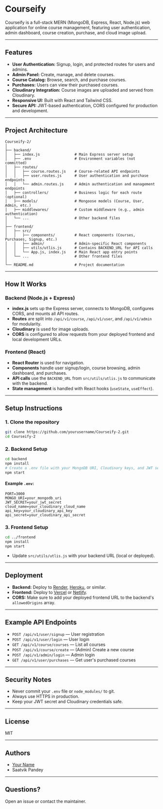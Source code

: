 # Courseify

Courseify is a full-stack MERN (MongoDB, Express, React, Node.js) web application for online course management, featuring user authentication, admin dashboard, course creation, purchase, and cloud image upload.

---

## Features

- **User Authentication:** Signup, login, and protected routes for users and admins.
- **Admin Panel:** Create, manage, and delete courses.
- **Course Catalog:** Browse, search, and purchase courses.
- **Purchases:** Users can view their purchased courses.
- **Cloudinary Integration:** Course images are uploaded and served from Cloudinary.
- **Responsive UI:** Built with React and Tailwind CSS.
- **Secure API:** JWT-based authentication, CORS configured for production and development.

---

## Project Architecture

```
Courseify-2/
│
├── backend/
│   ├── index.js                # Main Express server setup
│   ├── .env                    # Environment variables (not committed)
│   ├── routes/
│   │   ├── course.routes.js    # Course-related API endpoints
│   │   ├── user.routes.js      # User authentication and purchase endpoints
│   │   └── admin.routes.js     # Admin authentication and management endpoints
│   ├── controllers/            # Business logic for each route (optional)
│   ├── models/                 # Mongoose models (Course, User, Admin, etc.)
│   ├── middlewares/            # Custom middleware (e.g., admin authentication)
│   └── ...                     # Other backend files
│
├── frontend/
│   ├── src/
│   │   ├── components/         # React components (Courses, Purchases, Signup, etc.)
│   │   ├── admin/              # Admin-specific React components
│   │   ├── utils/utlis.js      # Contains BACKEND_URL for API calls
│   │   └── App.js, index.js    # Main React app entry points
│   └── ...                     # Other frontend files
│
└── README.md                   # Project documentation
```

---

## How It Works

### Backend (Node.js + Express)
- **index.js** sets up the Express server, connects to MongoDB, configures CORS, and mounts all API routes.
- **Routes** are split into `/api/v1/course`, `/api/v1/user`, and `/api/v1/admin` for modularity.
- **Cloudinary** is used for image uploads.
- **CORS** is configured to allow requests from your deployed frontend and local development URLs.

### Frontend (React)
- **React Router** is used for navigation.
- **Components** handle user signup/login, course browsing, admin dashboard, and purchases.
- **API calls** use the `BACKEND_URL` from `src/utils/utlis.js` to communicate with the backend.
- **State management** is handled with React hooks (`useState`, `useEffect`).

---

## Setup Instructions

### 1. Clone the repository

```bash
git clone https://github.com/yourusername/Courseify-2.git
cd Courseify-2
```

### 2. Backend Setup

```bash
cd backend
npm install
# Create a .env file with your MongoDB URI, Cloudinary keys, and JWT secret
npm start
```

#### Example `.env`:
```
PORT=3000
MONGO_URI=your_mongodb_uri
JWT_SECRET=your_jwt_secret
cloud_name=your_cloudinary_cloud_name
api_key=your_cloudinary_api_key
api_secret=your_cloudinary_api_secret
```

### 3. Frontend Setup

```bash
cd ../frontend
npm install
npm start
```

- Update `src/utils/utlis.js` with your backend URL (local or deployed).

---

## Deployment

- **Backend:** Deploy to [Render](https://render.com/), [Heroku](https://heroku.com/), or similar.
- **Frontend:** Deploy to [Vercel](https://vercel.com/) or [Netlify](https://netlify.com/).
- **CORS:** Make sure to add your deployed frontend URL to the backend's `allowedOrigins` array.

---

## Example API Endpoints

- `POST /api/v1/user/signup` — User registration
- `POST /api/v1/user/login` — User login
- `GET /api/v1/course/courses` — List all courses
- `POST /api/v1/course/create` — (Admin) Create a new course
- `POST /api/v1/admin/login` — Admin login
- `GET /api/v1/user/purchases` — Get user's purchased courses

---

## Security Notes

- Never commit your `.env` file or `node_modules/` to git.
- Always use HTTPS in production.
- Keep your JWT secret and Cloudinary credentials safe.

---

## License

MIT

---

## Authors

- [Your Name](https://github.com/yourusername)
- Saatvik Pandey

---

## Questions?

Open an issue or contact the maintainer.
